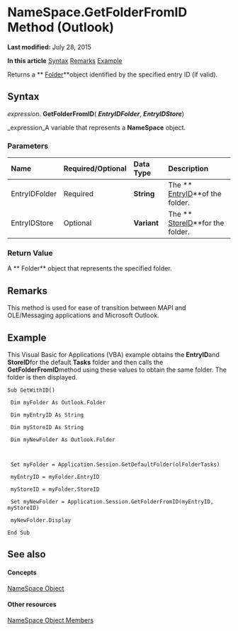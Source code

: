 
# NameSpace.GetFolderFromID Method (Outlook)

 **Last modified:** July 28, 2015

 **In this article**
 [Syntax](#sectionSection0)
 [Remarks](#sectionSection1)
 [Example](#sectionSection2)


Returns a  ** [Folder](3cf6cda8-6d70-666e-2643-9d9c5b9cacfc.md)**object identified by the specified entry ID (if valid). 


## Syntax
<a name="sectionSection0"> </a>

 _expression_. **GetFolderFromID**( **_EntryIDFolder_**,  **_EntryIDStore_**)

 _expression_A variable that represents a  **NameSpace** object.


### Parameters



|**Name**|**Required/Optional**|**Data Type**|**Description**|
|:-----|:-----|:-----|:-----|
|EntryIDFolder|Required| **String**|The  ** [EntryID](338ade5a-b267-8bc2-35b7-221c071506aa.md)**of the folder.|
|EntryIDStore|Optional| **Variant**|The  ** [StoreID](8b2657b7-0c69-d8ad-147b-482303ebd10f.md)**for the folder.|

### Return Value

A ** Folder** object that represents the specified folder.


## Remarks
<a name="sectionSection1"> </a>

This method is used for ease of transition between MAPI and OLE/Messaging applications and Microsoft Outlook.


## Example
<a name="sectionSection2"> </a>

This Visual Basic for Applications (VBA) example obtains the  **EntryID**and  **StoreID**for the default  **Tasks** folder and then calls the **GetFolderFromID**method using these values to obtain the same folder. The folder is then displayed. 


```
Sub GetWithID() 
 
 Dim myFolder As Outlook.Folder 
 
 Dim myEntryID As String 
 
 Dim myStoreID As String 
 
 Dim myNewFolder As Outlook.Folder 
 
 
 
 Set myFolder = Application.Session.GetDefaultFolder(olFolderTasks) 
 
 myEntryID = myFolder.EntryID 
 
 myStoreID = myFolder.StoreID 
 
 Set myNewFolder = Application.Session.GetFolderFromID(myEntryID, myStoreID) 
 
 myNewFolder.Display 
 
End Sub
```


## See also
<a name="sectionSection2"> </a>


#### Concepts


 [NameSpace Object](f0dcaa19-07f5-5d42-a3bf-2e42b7885644.md)
#### Other resources


 [NameSpace Object Members](d7a978a3-a2c8-6195-c5f8-af8773500456.md)

